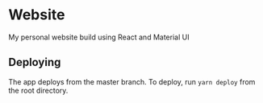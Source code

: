 # Website
My personal website build using React and Material UI

## Deploying
The app deploys from the master branch. To deploy, run `yarn deploy` from the root directory.
